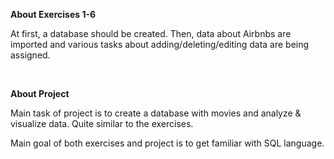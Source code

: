 **About Exercises 1-6**

At first, a database should be created. Then, data about Airbnbs are imported and various tasks about adding/deleting/editing data are being assigned.

<br>

**About Project**

Main task of project is to create a database with movies and analyze & visualize data. Quite similar to the exercises.


Main goal of both exercises and project is to get familiar with SQL language.
